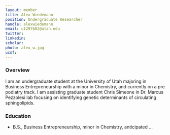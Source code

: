 ```yaml
---
layout: member
title: Alex Wiedemann
position: Undergraduate Researcher
handle: alexwiedemann
email: u1297602@utah.edu
twitter:
linkedin: 
scholar: 
photo: alex_w.jpg
ucsf: 
---
```


### Overview
I am an undergraduate student at the University of Utah majoring in Business Entrepreneurship with a minor in Chemistry, and currently on a pre podiatry track. I am assisting graduate student Chris Simeone in Dr. Marcus Pezzolesi lab focusing on identifying genetic determinants of circulating sphingolipids.

### Education
- B.S., Business Entrepreneurship, minor in Chemistry, anticipated ...

